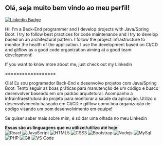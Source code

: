 ## Olá, seja muito bem vindo ao meu perfil!
[![Linkedin Badge](https://img.shields.io/badge/-LinkedIn-blue?style=flat-square&logo=Linkedin&logoColor=white&link=https://www.linkedin.com/in/lucas-xavier-clain-de-abreu/)](https://www.linkedin.com/in/lucas-xavier-clain-de-abreu/) 

Hi! I'm a Back-End programmer and I develop projects with Java/Spring Boot. I try to follow best practices for code maintenance and I try to develop based on an architectural pattern. I follow the project infrastructure to monitor the health of the application. I use the development based on CI/CD and gitflow as a good code organization aiming at a good team development!
 

If you want to know more about me, just check out my Linkedin

==================

Olá! Eu sou programador Back-End e desenvolvo projetos com Java/Spring Boot. Tento seguir as boas práticas para manutenção de um código e busco desenvolver baseado em um padrão arquitetural. Acompanho a infrainfraestrutura do projeto para monitorar a saúde da aplicação. Utilizo o desenvolvimento baseado em CI/CD e gitflow como boa organização de código visando um bom desenvolvimento em equipe!
 

Se quiser saber mais sobre mim, é só dar uma olhada no meu Linkedin  

<strong>Essas são as linguagens que eu utilizei/utilizo até hoje:</strong>  
![React](https://img.shields.io/badge/-React-%23F7DF1C?style=flat-square&logo=react&logoColor=ffffff&labelColor=blue&color=blue)
![JavaScript](https://img.shields.io/badge/-JavaScript-%23F7DF1C?style=flat-square&logo=javascript&logoColor=000000&labelColor=%23F7DF1C&color=%23FFCE5A)
![HTML5](https://img.shields.io/badge/-HTML5-%23E44D27?style=flat-square&logo=html5&logoColor=ffffff)
![CSS3](https://img.shields.io/badge/-CSS3-%231572B6?style=flat-square&logo=css3)
![Bootstrap](https://img.shields.io/badge/-Bootstrap-563D7C?style=flat-square&logo=Bootstrap)
![Nodejs](https://img.shields.io/badge/-Nodejs-339933?style=flat-square&logo=Node.js&logoColor=ffffff)
![MySql](https://img.shields.io/badge/-mysql-%23F7DF1C?style=flat-square&logo=mysql&logoColor=00008b&labelColor=%00008b&color=%00008b)
![PHP](https://img.shields.io/badge/-PHP-8892BF?style=flat-square&logo=PHP&logoColor=ffffff)
![Git](https://img.shields.io/badge/-Git-%23F05032?style=flat-square&logo=git&logoColor=%23ffffff)
![VS Code](http://img.shields.io/badge/-VS%20Code-007ACC?style=flat-square&logo=visual-studio-code&logoColor=ffffff)


